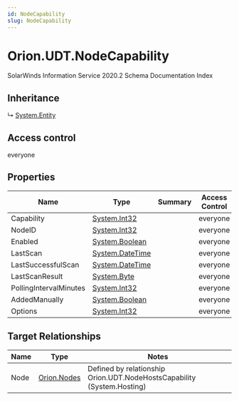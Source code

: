 ```yaml
---
id: NodeCapability
slug: NodeCapability
---
```


# Orion.UDT.NodeCapability

SolarWinds Information Service 2020.2 Schema Documentation Index

## Inheritance

↳ [System.Entity](./../System/Entity)

## Access control

everyone

## Properties

| Name | Type | Summary | Access Control |
| ------ | ------ | ------ | ------ |
| Capability | [System.Int32](https://docs.microsoft.com/en-us/dotnet/api/system.int32) |  | everyone |
| NodeID | [System.Int32](https://docs.microsoft.com/en-us/dotnet/api/system.int32) |  | everyone |
| Enabled | [System.Boolean](https://docs.microsoft.com/en-us/dotnet/api/system.boolean) |  | everyone |
| LastScan | [System.DateTime](https://docs.microsoft.com/en-us/dotnet/api/system.datetime) |  | everyone |
| LastSuccessfulScan | [System.DateTime](https://docs.microsoft.com/en-us/dotnet/api/system.datetime) |  | everyone |
| LastScanResult | [System.Byte](https://docs.microsoft.com/en-us/dotnet/api/system.byte) |  | everyone |
| PollingIntervalMinutes | [System.Int32](https://docs.microsoft.com/en-us/dotnet/api/system.int32) |  | everyone |
| AddedManually | [System.Boolean](https://docs.microsoft.com/en-us/dotnet/api/system.boolean) |  | everyone |
| Options | [System.Int32](https://docs.microsoft.com/en-us/dotnet/api/system.int32) |  | everyone |

## Target Relationships

| Name | Type | Notes |
| ------ | ------ | ------ |
| Node | [Orion.Nodes](./../Orion/Nodes) | Defined by relationship Orion.UDT.NodeHostsCapability (System.Hosting) |


